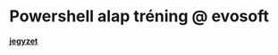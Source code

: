 # Powershell alap tréning @ evosoft

[**jegyzet**](./MFMSPS1_22022_3059_0_Csabradi_Attila_1645699201_PowerShell_alapok_tananyag_mfmsps1_v1.pdf)